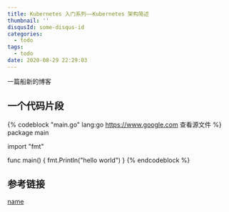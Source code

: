```yaml
---
title: Kubernetes 入门系列——Kubernetes 架构简述
thumbnail: ''
disqusId: some-disqus-id
categories:
  - todo
tags:
  - todo
date: 2020-08-29 22:29:03
---
```


一篇船新的博客

<!-- more -->

## 一个代码片段

{% codeblock "main.go" lang:go https://www.google.com 查看源文件 %}
package main

import "fmt"

func main() {
	fmt.Println("hello world")
}
{% endcodeblock %}

## 参考链接

[name](https://github.com/3ks)